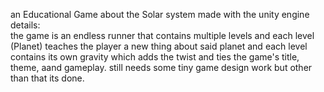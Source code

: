 an Educational Game about the Solar system 
made with the unity engine 
details:  
the game is an endless runner that contains multiple levels 
and each level (Planet) teaches the player a new thing about said planet 
and each level contains its own gravity which adds the twist and ties the game's title, theme, aand gameplay.
still needs some tiny game design work but other than that its done.
